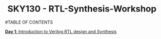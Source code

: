 <h1 align="center">SKY130 - RTL-Synthesis-Workshop</h1>

#TABLE OF CONTENTS

[**Day 1**:  Introduction to Verilog RTL design and Synthesis](https://github.com/drvasanthi/SKY130-RTL-Synthesis-Workshop/blob/main/README.md#1-introduction-to-verilog-rtl-design-and-synthesis)
